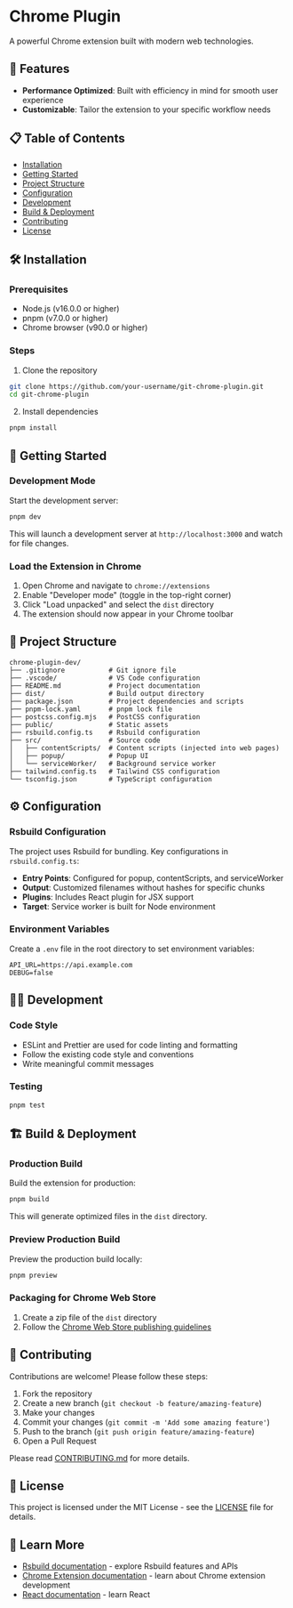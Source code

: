 # Chrome Plugin

A powerful Chrome extension built with modern web technologies.

## 🚀 Features

- **Performance Optimized**: Built with efficiency in mind for smooth user experience
- **Customizable**: Tailor the extension to your specific workflow needs

## 📋 Table of Contents

- [Installation](#installation)
- [Getting Started](#getting-started)
- [Project Structure](#project-structure)
- [Configuration](#configuration)
- [Development](#development)
- [Build & Deployment](#build--deployment)
- [Contributing](#contributing)
- [License](#license)

## 🛠️ Installation

### Prerequisites

- Node.js (v16.0.0 or higher)
- pnpm (v7.0.0 or higher)
- Chrome browser (v90.0 or higher)

### Steps

1. Clone the repository

```bash
git clone https://github.com/your-username/git-chrome-plugin.git
cd git-chrome-plugin
```

2. Install dependencies

```bash
pnpm install
```

## 🚦 Getting Started

### Development Mode

Start the development server:

```bash
pnpm dev
```

This will launch a development server at `http://localhost:3000` and watch for file changes.

### Load the Extension in Chrome

1. Open Chrome and navigate to `chrome://extensions`
2. Enable "Developer mode" (toggle in the top-right corner)
3. Click "Load unpacked" and select the `dist` directory
4. The extension should now appear in your Chrome toolbar

## 📁 Project Structure

```
chrome-plugin-dev/
├── .gitignore           # Git ignore file
├── .vscode/             # VS Code configuration
├── README.md            # Project documentation
├── dist/                # Build output directory
├── package.json         # Project dependencies and scripts
├── pnpm-lock.yaml       # pnpm lock file
├── postcss.config.mjs   # PostCSS configuration
├── public/              # Static assets
├── rsbuild.config.ts    # Rsbuild configuration
├── src/                 # Source code
│   ├── contentScripts/  # Content scripts (injected into web pages)
│   ├── popup/           # Popup UI
│   └── serviceWorker/   # Background service worker
├── tailwind.config.ts   # Tailwind CSS configuration
└── tsconfig.json        # TypeScript configuration
```

## ⚙️ Configuration

### Rsbuild Configuration

The project uses Rsbuild for bundling. Key configurations in `rsbuild.config.ts`:

- **Entry Points**: Configured for popup, contentScripts, and serviceWorker
- **Output**: Customized filenames without hashes for specific chunks
- **Plugins**: Includes React plugin for JSX support
- **Target**: Service worker is built for Node environment

### Environment Variables

Create a `.env` file in the root directory to set environment variables:

```
API_URL=https://api.example.com
DEBUG=false
```

## 👨‍💻 Development

### Code Style

- ESLint and Prettier are used for code linting and formatting
- Follow the existing code style and conventions
- Write meaningful commit messages

### Testing

```bash
pnpm test
```

## 🏗️ Build & Deployment

### Production Build

Build the extension for production:

```bash
pnpm build
```

This will generate optimized files in the `dist` directory.

### Preview Production Build

Preview the production build locally:

```bash
pnpm preview
```

### Packaging for Chrome Web Store

1. Create a zip file of the `dist` directory
2. Follow the [Chrome Web Store publishing guidelines](https://developer.chrome.com/docs/webstore/publish/)

## 🤝 Contributing

Contributions are welcome! Please follow these steps:

1. Fork the repository
2. Create a new branch (`git checkout -b feature/amazing-feature`)
3. Make your changes
4. Commit your changes (`git commit -m 'Add some amazing feature'`)
5. Push to the branch (`git push origin feature/amazing-feature`)
6. Open a Pull Request

Please read [CONTRIBUTING.md](CONTRIBUTING.md) for more details.

## 📄 License

This project is licensed under the MIT License - see the [LICENSE](LICENSE) file for details.

## 🔗 Learn More

- [Rsbuild documentation](https://rsbuild.rs) - explore Rsbuild features and APIs
- [Chrome Extension documentation](https://developer.chrome.com/docs/extensions/) - learn about Chrome extension development
- [React documentation](https://reactjs.org/docs/getting-started.html) - learn React
